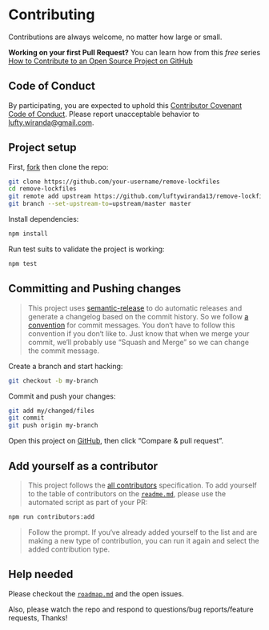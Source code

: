 # Contributing

Contributions are always welcome, no matter how large or small.

**Working on your first Pull Request?** You can learn how from this _free_ series [How to Contribute to an Open Source Project on GitHub](https://egghead.io/series/how-to-contribute-to-an-open-source-project-on-github)

## Code of Conduct

By participating, you are expected to uphold this [Contributor Covenant Code of Conduct](./other/code_of_conduct.md). Please report unacceptable behavior to [lufty.wiranda@gmail.com](mailto:lufty.wiranda@gmail.com).

## Project setup

First, [fork](https://guides.github.com/activities/forking) then clone the repo:

```sh
git clone https://github.com/your-username/remove-lockfiles
cd remove-lockfiles
git remote add upstream https://github.com/luftywiranda13/remove-lockfiles
git branch --set-upstream-to=upstream/master master
```

Install dependencies:

```sh
npm install
```

Run test suits to validate the project is working:

```sh
npm test
```

## Committing and Pushing changes

> This project uses [semantic-release](https://npmjs.com/package/semantic-release) to do automatic releases and generate a changelog based on the commit history. So we follow [a convention](https://github.com/conventional-changelog/conventional-changelog-angular/blob/ed32559941719a130bb0327f886d6a32a8cbc2ba/convention.md) for commit messages. You don‘t have to follow this convention if you don‘t like to. Just know that when we merge your commit, we‘ll probably use “Squash and Merge” so we can change the commit message.

Create a branch and start hacking:

```sh
git checkout -b my-branch
```

Commit and push your changes:

```sh
git add my/changed/files
git commit
git push origin my-branch
```

Open this project on [GitHub](https://github.com/luftywiranda13/remove-lockfiles), then click “Compare & pull request”.

## Add yourself as a contributor

> This project follows the [all contributors](https://github.com/kentcdodds/all-contributors) specification. To add yourself to the table of contributors on the [`readme.md`](./readme.md), please use the automated script as part of your PR:

```sh
npm run contributors:add
```

> Follow the prompt. If you‘ve already added yourself to the list and are making a new type of contribution, you can run it again and select the added contribution type.

## Help needed

Please checkout the [`roadmap.md`](./other/roadmap.md) and the open issues.

Also, please watch the repo and respond to questions/bug reports/feature requests, Thanks!
